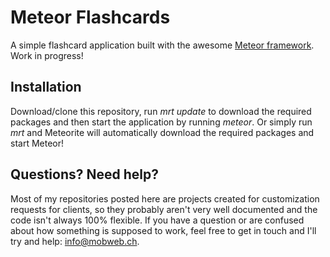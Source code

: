 # Meteor Flashcards

A simple flashcard application built with the awesome [Meteor framework](https://github.com/meteor/meteor). Work in progress!

## Installation

Download/clone this repository, run *mrt update* to download the required packages and then start the application by running *meteor*. Or simply run *mrt* and Meteorite will automatically download the required packages and start Meteor!

## Questions? Need help?

Most of my repositories posted here are projects created for customization requests for clients, so they probably aren't very well documented and the code isn't always 100% flexible. If you have a question or are confused about how something is supposed to work, feel free to get in touch and I'll try and help: [info@mobweb.ch](mailto:info@mobweb.ch).